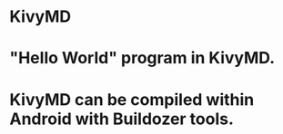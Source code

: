 # KivyMD
# "Hello World" program in KivyMD.
# KivyMD can be compiled within Android with Buildozer tools.
